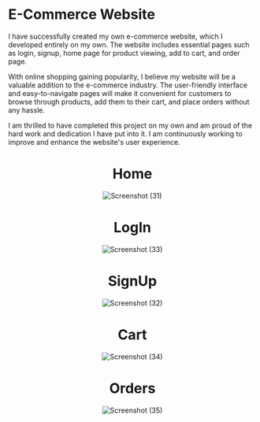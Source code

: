 # E-Commerce Website
I have successfully created my own e-commerce website, which I developed entirely on my own. The website includes essential pages such as login, signup, home page for product viewing, add to cart, and order page.

With online shopping gaining popularity, I believe my website will be a valuable addition to the e-commerce industry. The user-friendly interface and easy-to-navigate pages will make it convenient for customers to browse through products, add them to their cart, and place orders without any hassle.

I am thrilled to have completed this project on my own and am proud of the hard work and dedication I have put into it. I am continuously working to improve and enhance the website's user experience.

<div align="center">
  
# Home
![Screenshot (31)](https://user-images.githubusercontent.com/70679523/227514853-980fc71b-9697-426e-9694-e8148b369cdc.png)

# LogIn
  ![Screenshot (33)](https://user-images.githubusercontent.com/70679523/227514901-8817e4e3-6187-4686-8940-a1111454d7a6.png)

# SignUp
  ![Screenshot (32)](https://user-images.githubusercontent.com/70679523/227514877-f8989760-32e0-4c38-86a0-21465885382d.png)

# Cart
![Screenshot (34)](https://user-images.githubusercontent.com/70679523/227514937-fce9f91d-6679-42ca-ba99-e0b7a9fc5dc1.png)

# Orders
  ![Screenshot (35)](https://user-images.githubusercontent.com/70679523/227514914-22383c36-5d51-495d-8e70-e83e68a03369.png)

</div>
